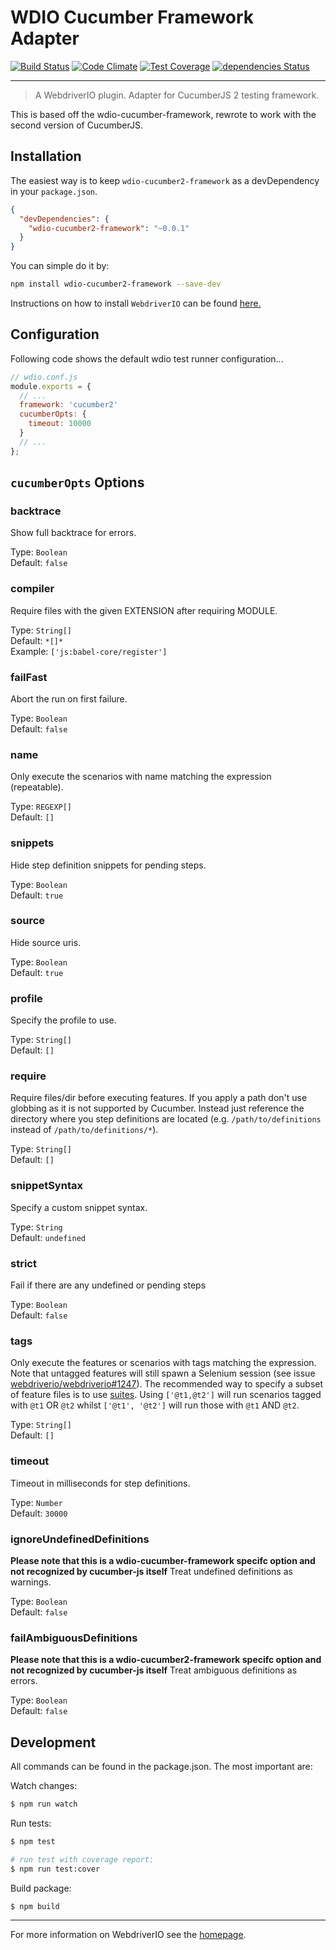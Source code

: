 WDIO Cucumber Framework Adapter
===============================

[![Build Status](https://travis-ci.org/webdriverio/wdio-cucumber-framework.svg?branch=master)](https://travis-ci.org/webdriverio/wdio-cucumber-framework) [![Code Climate](https://codeclimate.com/github/webdriverio/wdio-cucumber-framework/badges/gpa.svg)](https://codeclimate.com/github/webdriverio/wdio-cucumber-framework) [![Test Coverage](https://codeclimate.com/github/webdriverio/wdio-cucumber-framework/badges/coverage.svg)](https://codeclimate.com/github/webdriverio/wdio-cucumber-framework/coverage) [![dependencies Status](https://david-dm.org/webdriverio/wdio-cucumber-framework/status.svg)](https://david-dm.org/webdriverio/wdio-cucumber-framework)

***

> A WebdriverIO plugin. Adapter for CucumberJS 2 testing framework.

This is based off the wdio-cucumber-framework, rewrote to work with the second version of CucumberJS.

## Installation

The easiest way is to keep `wdio-cucumber2-framework` as a devDependency in your `package.json`.

```json
{
  "devDependencies": {
    "wdio-cucumber2-framework": "~0.0.1"
  }
}
```

You can simple do it by:

```bash
npm install wdio-cucumber2-framework --save-dev
```

Instructions on how to install `WebdriverIO` can be found [here.](http://webdriver.io/guide/getstarted/install.html)


## Configuration

Following code shows the default wdio test runner configuration...

```js
// wdio.conf.js
module.exports = {
  // ...
  framework: 'cucumber2'
  cucumberOpts: {
    timeout: 10000
  }
  // ...
};
```

## `cucumberOpts` Options

### backtrace
Show full backtrace for errors.

Type: `Boolean`<br>
Default: `false`

### compiler
Require files with the given EXTENSION after requiring MODULE.

Type: `String[]`<br>
Default: `*[]*`<br>
Example: `['js:babel-core/register']`

### failFast
Abort the run on first failure.

Type: `Boolean`<br>
Default: `false`

### name
Only execute the scenarios with name matching the expression (repeatable).

Type: `REGEXP[]`<br>
Default: `[]`

### snippets
Hide step definition snippets for pending steps.

Type: `Boolean`<br>
Default: `true`

### source
Hide source uris.

Type: `Boolean`<br>
Default: `true`

### profile
Specify the profile to use.

Type: `String[]`<br>
Default: `[]`

### require
Require files/dir before executing features. If you apply a path don't use globbing as it is not supported by Cucumber. Instead just reference the directory where you step definitions are located (e.g. `/path/to/definitions` instead of `/path/to/definitions/*`).

Type: `String[]`<br>
Default: `[]`

### snippetSyntax
Specify a custom snippet syntax.

Type: `String`<br>
Default: `undefined`

### strict
Fail if there are any undefined or pending steps

Type: `Boolean`<br>
Default: `false`

### tags
Only execute the features or scenarios with tags matching the expression. Note that untagged
features will still spawn a Selenium session (see issue [webdriverio/webdriverio#1247](https://github.com/webdriverio/webdriverio/issues/1247)).
The recommended way to specify a subset of feature files is to use [suites](http://webdriver.io/guide/testrunner/organizesuite.html#Group-Test-Specs).
Using `['@t1,@t2']` will run scenarios tagged with `@t1` OR `@t2` whilst `['@t1', '@t2']` will run those with `@t1` AND `@t2`.

Type: `String[]`<br>
Default: `[]`

### timeout
Timeout in milliseconds for step definitions.

Type: `Number`<br>
Default: `30000`

### ignoreUndefinedDefinitions
**Please note that this is a wdio-cucumber-framework specifc option and not recognized by cucumber-js itself**
Treat undefined definitions as warnings.

Type: `Boolean`<br>
Default: `false`

### failAmbiguousDefinitions
**Please note that this is a wdio-cucumber2-framework specifc option and not recognized by cucumber-js itself**
Treat ambiguous definitions as errors.

Type: `Boolean`<br>
Default: `false`

## Development

All commands can be found in the package.json. The most important are:

Watch changes:

```sh
$ npm run watch
```

Run tests:

```sh
$ npm test

# run test with coverage report:
$ npm run test:cover
```

Build package:

```sh
$ npm build
```

----

For more information on WebdriverIO see the [homepage](http://webdriver.io).
